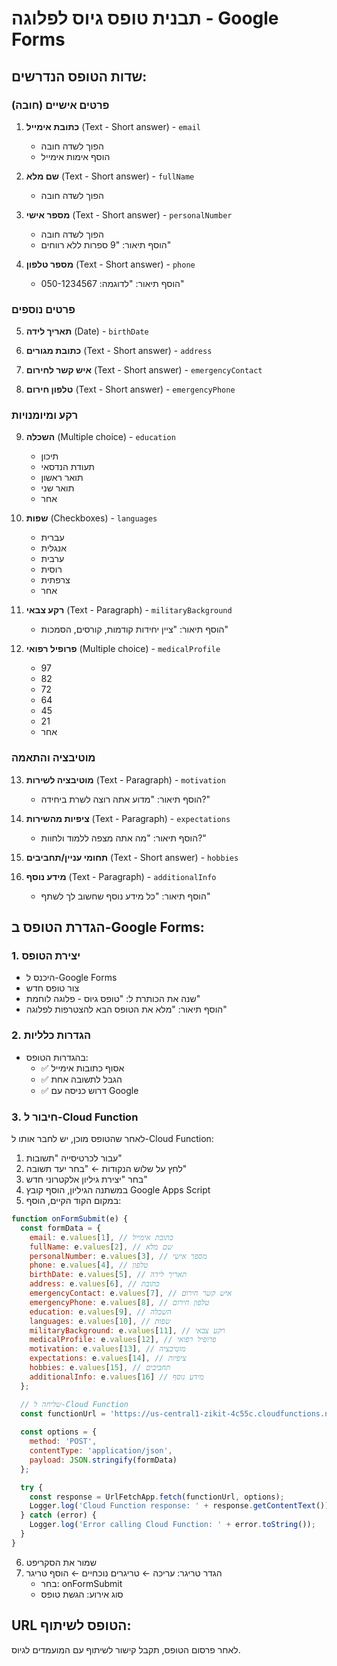 # תבנית טופס גיוס לפלוגה - Google Forms

## שדות הטופס הנדרשים:

### פרטים אישיים (חובה)
1. **כתובת אימייל** (Text - Short answer) - `email`
   - הפוך לשדה חובה
   - הוסף אימות אימייל

2. **שם מלא** (Text - Short answer) - `fullName` 
   - הפוך לשדה חובה

3. **מספר אישי** (Text - Short answer) - `personalNumber`
   - הפוך לשדה חובה
   - הוסף תיאור: "9 ספרות ללא רווחים"

4. **מספר טלפון** (Text - Short answer) - `phone`
   - הוסף תיאור: "לדוגמה: 050-1234567"

### פרטים נוספים
5. **תאריך לידה** (Date) - `birthDate`

6. **כתובת מגורים** (Text - Short answer) - `address`

7. **איש קשר לחירום** (Text - Short answer) - `emergencyContact`

8. **טלפון חירום** (Text - Short answer) - `emergencyPhone`

### רקע ומיומנויות
9. **השכלה** (Multiple choice) - `education`
   - תיכון
   - תעודת הנדסאי
   - תואר ראשון
   - תואר שני
   - אחר

10. **שפות** (Checkboxes) - `languages`
    - עברית
    - אנגלית
    - ערבית
    - רוסית
    - צרפתית
    - אחר

11. **רקע צבאי** (Text - Paragraph) - `militaryBackground`
    - הוסף תיאור: "ציין יחידות קודמות, קורסים, הסמכות"

12. **פרופיל רפואי** (Multiple choice) - `medicalProfile`
    - 97
    - 82
    - 72
    - 64
    - 45
    - 21
    - אחר

### מוטיבציה והתאמה
13. **מוטיבציה לשירות** (Text - Paragraph) - `motivation`
    - הוסף תיאור: "מדוע אתה רוצה לשרת ביחידה?"

14. **ציפיות מהשירות** (Text - Paragraph) - `expectations`
    - הוסף תיאור: "מה אתה מצפה ללמוד ולחוות?"

15. **תחומי עניין/תחביבים** (Text - Short answer) - `hobbies`

16. **מידע נוסף** (Text - Paragraph) - `additionalInfo`
    - הוסף תיאור: "כל מידע נוסף שחשוב לך לשתף"

## הגדרת הטופס ב-Google Forms:

### 1. יצירת הטופס
- היכנס ל-Google Forms
- צור טופס חדש
- שנה את הכותרת ל: "טופס גיוס - פלוגה לוחמת"
- הוסף תיאור: "מלא את הטופס הבא להצטרפות לפלוגה"

### 2. הגדרות כלליות
- בהגדרות הטופס:
  - ✅ אסוף כתובות אימייל
  - ✅ הגבל לתשובה אחת
  - ✅ דרוש כניסה עם Google

### 3. חיבור ל-Cloud Function
לאחר שהטופס מוכן, יש לחבר אותו ל-Cloud Function:

1. עבור לכרטיסייה "תשובות"
2. לחץ על שלוש הנקודות ← "בחר יעד תשובה"
3. בחר "יצירת גיליון אלקטרוני חדש"
4. במשתנה הגיליון, הוסף קובץ Google Apps Script
5. במקום הקוד הקיים, הוסף:

```javascript
function onFormSubmit(e) {
  const formData = {
    email: e.values[1], // כתובת אימייל
    fullName: e.values[2], // שם מלא
    personalNumber: e.values[3], // מספר אישי
    phone: e.values[4], // טלפון
    birthDate: e.values[5], // תאריך לידה
    address: e.values[6], // כתובת
    emergencyContact: e.values[7], // איש קשר חירום
    emergencyPhone: e.values[8], // טלפון חירום
    education: e.values[9], // השכלה
    languages: e.values[10], // שפות
    militaryBackground: e.values[11], // רקע צבאי
    medicalProfile: e.values[12], // פרופיל רפואי
    motivation: e.values[13], // מוטיבציה
    expectations: e.values[14], // ציפיות
    hobbies: e.values[15], // תחביבים
    additionalInfo: e.values[16] // מידע נוסף
  };

  // שליחה ל-Cloud Function
  const functionUrl = 'https://us-central1-zikit-4c55c.cloudfunctions.net/processGoogleFormSubmission';
  
  const options = {
    method: 'POST',
    contentType: 'application/json',
    payload: JSON.stringify(formData)
  };

  try {
    const response = UrlFetchApp.fetch(functionUrl, options);
    Logger.log('Cloud Function response: ' + response.getContentText());
  } catch (error) {
    Logger.log('Error calling Cloud Function: ' + error.toString());
  }
}
```

6. שמור את הסקריפט
7. הגדר טריגר: עריכה ← טריגרים נוכחיים ← הוסף טריגר
   - בחר: onFormSubmit
   - סוג אירוע: הגשת טופס

## URL הטופס לשיתוף:
לאחר פרסום הטופס, תקבל קישור לשיתוף עם המועמדים לגיוס. 